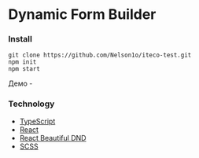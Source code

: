 # Dynamic Form Builder

### Install

```
git clone https://github.com/Nelson1o/iteco-test.git
npm init
npm start
```

Демо -
![]()

### Technology

- [TypeScript](https://www.typescriptlang.org/docs/)
- [React](https://reactjs.org/)
- [React Beautiful DND](https://github.com/atlassian/react-beautiful-dnd)
- [SCSS](https://sass-scss.ru/)

